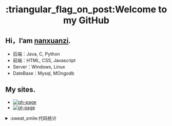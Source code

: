 <h1 align="center">:triangular_flag_on_post:Welcome to my GitHub</h1>

## Hi，I’am [nanxuanzi](https://nanxuanzi.github.io).

* 后端：Java, C, Python
* 前端：HTML, CSS, Javascript
* Server：Windows, Linux
* DateBase：Mysql, MOngodb
</section>

## My sites.
* [![gh-page](https://img.shields.io/badge/-github-lightgrey)](https://nanxuanzi.github.io)
* [![gt-page](https://img.shields.io/badge/-gitee-red)](https://nanxuanzi.gitee.io)
<details>
  <summary>:sweat_smile:代码统计</summary><br/>
  
  * <b>未完待续...</b>
  <section>
    <img align="left" width="45%" height="220px" src="https://github-readme-stats.vercel.app/api?username=nanxuanzi&show_icons=true"/><img align="right" width="45%" height="220px" src="https://github-readme-stats.vercel.app/api/top-langs/?username=nanxuanzi&layout=compact"/> 
  </section>
</details>
